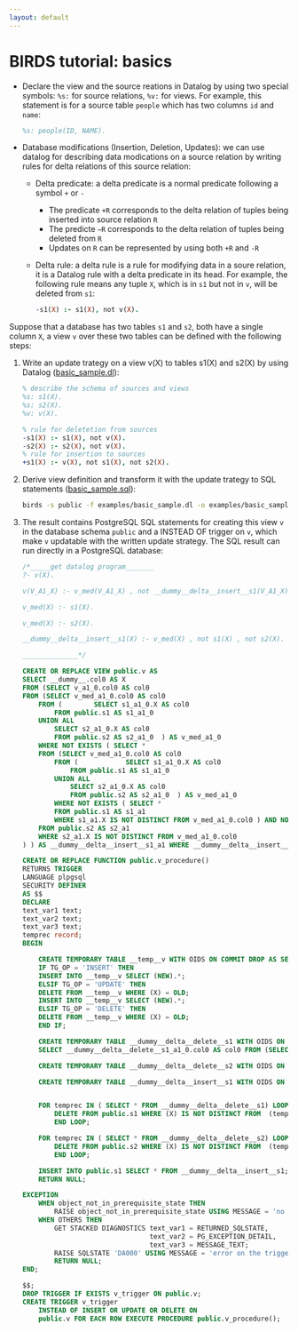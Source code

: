 ```yaml
---
layout: default
---
```


# BIRDS tutorial: basics

* Declare the view and the source reations in Datalog by using two special symbols: `%s:` for source relations, `%v:` for views. For example, this statement is for a source table `people` which has two columns `id` and `name`:

    ```prolog
    %s: people(ID, NAME).
    ```
* Database modifications (Insertion, Deletion, Updates): we can use datalog for describing data modications on a source relation by writing rules for delta relations of this source relation:
  * Delta predicate: a delta predicate is a normal predicate following a symbol `+` or `-`
    * The predicate `+R` corresponds to the delta relation of tuples being inserted into source relation `R`
    * The predicte `−R` corresponds to the delta relation of tuples being deleted from `R`
    * Updates on `R` can be represented by using both `+R` and `-R`
  * Delta rule: a delta rule is a rule for modifying data in a soure relation, it is a Datalog rule with a delta predicate in its head. For example, the following rule means any tuple `X`, which is in `s1` but not in `v`, will be deleted from `s1`:

    ```prolog
    -s1(X) :- s1(X), not v(X).
    ```

Suppose that a database has two tables `s1` and `s2`, both have a single column `X`, a view `v` over these two tables can be defined with the following steps:

1. Write an update trategy on a view v(X) to tables s1(X) and s2(X) by using Datalog ([basic_sample.dl]({{site.github.repository_url}}/tree/master/examples/basic_sample.dl)):

    ```prolog
    % describe the schema of sources and views
    %s: s1(X).
    %s: s2(X).
    %v: v(X).

    % rule for deletetion from sources
    -s1(X) :- s1(X), not v(X).
    -s2(X) :- s2(X), not v(X).
    % rule for insertion to sources
    +s1(X) :- v(X), not s1(X), not s2(X).
    ```

1. Derive view definition and transform it with the update trategy to SQL statements ([basic_sample.sql]({{site.github.repository_url}}/tree/master/examples/basic_sample.sql)):
    ```bash
    birds -s public -f examples/basic_sample.dl -o examples/basic_sample.sql
    ```

1. The result contains PostgreSQL SQL statements for creating this view `v` in the database schema `public` and a INSTEAD OF trigger on `v`, which make `v` updatable with the written update strategy. The SQL result can run directly in a PostgreSQL database:

    ```sql
    /*_____get datalog program_______
    ?- v(X).

    v(V_A1_X) :- v_med(V_A1_X) , not __dummy__delta__insert__s1(V_A1_X).

    v_med(X) :- s1(X).

    v_med(X) :- s2(X).

    __dummy__delta__insert__s1(X) :- v_med(X) , not s1(X) , not s2(X).

    ______________*/

    CREATE OR REPLACE VIEW public.v AS
    SELECT __dummy__.col0 AS X
    FROM (SELECT v_a1_0.col0 AS col0
    FROM (SELECT v_med_a1_0.col0 AS col0
        FROM (        SELECT s1_a1_0.X AS col0
            FROM public.s1 AS s1_a1_0
        UNION ALL
            SELECT s2_a1_0.X AS col0
            FROM public.s2 AS s2_a1_0  ) AS v_med_a1_0
        WHERE NOT EXISTS ( SELECT *
        FROM (SELECT v_med_a1_0.col0 AS col0
            FROM (            SELECT s1_a1_0.X AS col0
                FROM public.s1 AS s1_a1_0
            UNION ALL
                SELECT s2_a1_0.X AS col0
                FROM public.s2 AS s2_a1_0  ) AS v_med_a1_0
            WHERE NOT EXISTS ( SELECT *
            FROM public.s1 AS s1_a1
            WHERE s1_a1.X IS NOT DISTINCT FROM v_med_a1_0.col0 ) AND NOT EXISTS ( SELECT *
        FROM public.s2 AS s2_a1
        WHERE s2_a1.X IS NOT DISTINCT FROM v_med_a1_0.col0
    ) ) AS __dummy__delta__insert__s1_a1 WHERE __dummy__delta__insert__s1_a1.col0 IS NOT DISTINCT FROM v_med_a1_0.col0 ) ) AS v_a1_0  ) AS __dummy__;

    CREATE OR REPLACE FUNCTION public.v_procedure()
    RETURNS TRIGGER
    LANGUAGE plpgsql
    SECURITY DEFINER
    AS $$
    DECLARE
    text_var1 text;
    text_var2 text;
    text_var3 text;
    temprec record;
    BEGIN

        CREATE TEMPORARY TABLE __temp__v WITH OIDS ON COMMIT DROP AS SELECT * FROM public.v;
        IF TG_OP = 'INSERT' THEN
        INSERT INTO __temp__v SELECT (NEW).*; 
        ELSIF TG_OP = 'UPDATE' THEN
        DELETE FROM __temp__v WHERE (X) = OLD;
        INSERT INTO __temp__v SELECT (NEW).*; 
        ELSIF TG_OP = 'DELETE' THEN
        DELETE FROM __temp__v WHERE (X) = OLD;
        END IF;

        CREATE TEMPORARY TABLE __dummy__delta__delete__s1 WITH OIDS ON COMMIT DROP AS 
        SELECT __dummy__delta__delete__s1_a1_0.col0 AS col0 FROM (SELECT s1_a1_0.X AS col0 FROM public.s1 AS s1_a1_0 WHERE NOT EXISTS ( SELECT * FROM (SELECT __temp__v_a1_0.X AS col0 FROM __temp__v AS __temp__v_a1_0  ) AS v_a1 WHERE v_a1.col0 IS NOT DISTINCT FROM s1_a1_0.X ) ) AS __dummy__delta__delete__s1_a1_0  ;

        CREATE TEMPORARY TABLE __dummy__delta__delete__s2 WITH OIDS ON COMMIT DROP AS SELECT __dummy__delta__delete__s2_a1_0.col0 AS col0 FROM (SELECT s2_a1_0.X AS col0 FROM public.s2 AS s2_a1_0 WHERE NOT EXISTS ( SELECT * FROM (SELECT __temp__v_a1_0.X AS col0 FROM __temp__v AS __temp__v_a1_0  ) AS v_a1 WHERE v_a1.col0 IS NOT DISTINCT FROM s2_a1_0.X ) ) AS __dummy__delta__delete__s2_a1_0  ;

        CREATE TEMPORARY TABLE __dummy__delta__insert__s1 WITH OIDS ON COMMIT DROP AS SELECT __dummy__delta__insert__s1_a1_0.col0 AS col0 FROM (SELECT v_a1_0.col0 AS col0 FROM (SELECT __temp__v_a1_0.X AS col0 FROM __temp__v AS __temp__v_a1_0  ) AS v_a1_0 WHERE NOT EXISTS ( SELECT * FROM public.s1 AS s1_a1 WHERE s1_a1.X IS NOT DISTINCT FROM v_a1_0.col0 ) AND NOT EXISTS ( SELECT * FROM public.s2 AS s2_a1 WHERE s2_a1.X IS NOT DISTINCT FROM v_a1_0.col0 ) ) AS __dummy__delta__insert__s1_a1_0  ; 


        FOR temprec IN ( SELECT * FROM __dummy__delta__delete__s1) LOOP 
            DELETE FROM public.s1 WHERE (X) IS NOT DISTINCT FROM  (temprec.col0);
            END LOOP;

        FOR temprec IN ( SELECT * FROM __dummy__delta__delete__s2) LOOP 
            DELETE FROM public.s2 WHERE (X) IS NOT DISTINCT FROM  (temprec.col0);
            END LOOP;

        INSERT INTO public.s1 SELECT * FROM __dummy__delta__insert__s1;
        RETURN NULL;

    EXCEPTION
        WHEN object_not_in_prerequisite_state THEN
            RAISE object_not_in_prerequisite_state USING MESSAGE = 'no permission to insert or update or delete from public.v';
        WHEN OTHERS THEN
            GET STACKED DIAGNOSTICS text_var1 = RETURNED_SQLSTATE,
                                    text_var2 = PG_EXCEPTION_DETAIL,
                                    text_var3 = MESSAGE_TEXT;
            RAISE SQLSTATE 'DA000' USING MESSAGE = 'error on the trigger of public.v ; error code: ' || text_var1 || ' ; ' || text_var2 ||' ; ' || text_var3;
            RETURN NULL;
    END;
    
    $$;
    DROP TRIGGER IF EXISTS v_trigger ON public.v;
    CREATE TRIGGER v_trigger
        INSTEAD OF INSERT OR UPDATE OR DELETE ON
        public.v FOR EACH ROW EXECUTE PROCEDURE public.v_procedure();
    ```